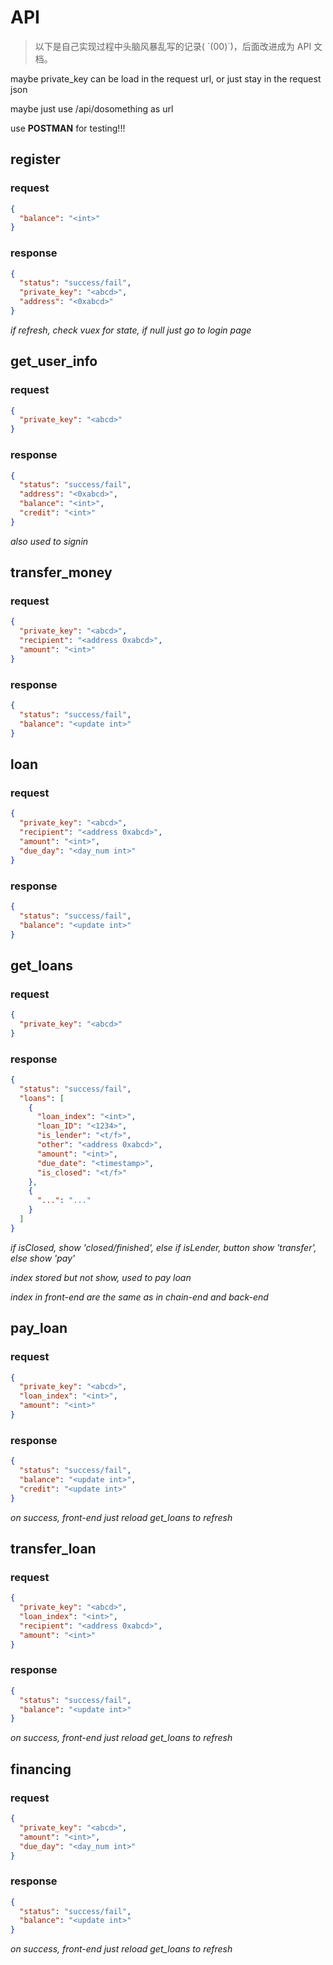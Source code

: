 # API

> 以下是自己实现过程中头脑风暴乱写的记录( ´(00)`)，后面改进成为 API 文档。

maybe private_key can be load in the request url, or just stay in the request json

maybe just use /api/dosomething as url

use **POSTMAN** for testing!!!

## register

### request

```json
{
  "balance": "<int>"
}
```

### response

```json
{
  "status": "success/fail",
  "private_key": "<abcd>",
  "address": "<0xabcd>"
}
```

_if refresh, check vuex for state, if null just go to login page_



## get_user_info

### request

```json
{
  "private_key": "<abcd>"
}
```

### response

```json
{
  "status": "success/fail",
  "address": "<0xabcd>",
  "balance": "<int>",
  "credit": "<int>"
}
```

_also used to signin_



## transfer_money

### request

```json
{
  "private_key": "<abcd>",
  "recipient": "<address 0xabcd>",
  "amount": "<int>"
}
```

### response

```json
{
  "status": "success/fail",
  "balance": "<update int>"
}
```



## loan

### request

```json
{
  "private_key": "<abcd>",
  "recipient": "<address 0xabcd>",
  "amount": "<int>",
  "due_day": "<day_num int>"
}
```

### response

```json
{
  "status": "success/fail",
  "balance": "<update int>"
}
```



## get_loans

### request

```json
{
  "private_key": "<abcd>"
}
```

### response

```json
{
  "status": "success/fail",
  "loans": [
    {
      "loan_index": "<int>",
      "loan_ID": "<1234>",
      "is_lender": "<t/f>",
      "other": "<address 0xabcd>",
      "amount": "<int>",
      "due_date": "<timestamp>",
      "is_closed": "<t/f>"
    },
    {
      "...": "..."
    }
  ]
}
```

_if isClosed, show 'closed/finished', else if isLender, button show 'transfer', else show 'pay'_

_index stored but not show, used to pay loan_

_index in front-end are the same as in chain-end and back-end_



## pay_loan

### request

```json
{
  "private_key": "<abcd>",
  "loan_index": "<int>",
  "amount": "<int>"
}
```

### response

```json
{
  "status": "success/fail",
  "balance": "<update int>",
  "credit": "<update int>"
}
```

_on success, front-end just reload get\_loans to refresh_



## transfer_loan

### request

```json
{
  "private_key": "<abcd>",
  "loan_index": "<int>",
  "recipient": "<address 0xabcd>",
  "amount": "<int>"
}
```

### response

```json
{
  "status": "success/fail",
  "balance": "<update int>"
}
```

_on success, front-end just reload get\_loans to refresh_



## financing

### request

```json
{
  "private_key": "<abcd>",
  "amount": "<int>",
  "due_day": "<day_num int>"
}
```

### response

```json
{
  "status": "success/fail",
  "balance": "<update int>"
}
```

_on success, front-end just reload get\_loans to refresh_
